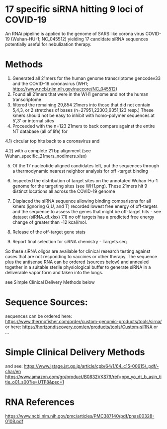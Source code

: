 # 17 specific siRNA hitting 9 loci of COVID-19
An RNAi pipeline is applied to the genome of SARS like corona virus COVID-19 (Wuhan-HU-1; NC_045512) yielding 17 candidate siRNA sequences potentially useful for nebulization therapy.

# Methods
1) Generated all 21mers for the human genome transcriptome gencodev33 and the COVID-19 coronavirus (WH1; https://www.ncbi.nlm.nih.gov/nuccore/NC_045512) 
2) Found all 21mers that were in the WH1 genome and not the human transcriptome
3) filtered the remaining 29,854 21mers into those that did not contain 5,4,3, or 2 stretches of bases (n=27951,22303,9351,123 resp.)
  These kmers should not be easy to inhibit with homo-polymer sequences at 5',3' or internal sites 
4) Proceeded with the n=123 21mers to back compare against the entire NT database (all of life) for 

  4.1) circular top hits back to a coronavirus and 
  
  4.2) with a complete 21 bp alignment (see Wuhan_specific_21mers_nodimers.xlsx)
  
5) Of the 17 nucleotide aligned candidates left, put the sequences through a thermodynamic nearest neighbor analysis for off -target binding
  
6) Inspected the distribution of target sites on the annotated Wuhan-Hu-1 genome for the targeting sites (see WH1.png). These 21mers hit 9 distinct locations all across the COVID-19 genome

7) Displaced the siRNA sequence allowing binding comparisons for all kmers (ignoring G,U, and T) recorded lowest free energy of off-targets and the sequence to assess the genes that might be off-target hits  - see dataset (siRNA_df.xlsx)
7.1) no off targets has a predicted free energy change of greater than -12 kcal/mol.
 
8) Release of the off-target gene stats 
 
9) Report final selection for siRNA chemistry - Targets.seq

So these siRNA oligos are available for clinical research testing against cases that are not responding to vaccines or other therapy. The sequence plus the antisense RNA can be ordered (sources below) and annealed together in a suitable sterile physiological buffer to generate siRNA in a deliverable vapor form and taken into the lungs.

see Simple Clinical Delivery Methods below

# Sequence Sources:
sequences can be ordered here:
https://www.thermofisher.com/order/custom-genomic-products/tools/sirna/
or here:
https://horizondiscovery.com/en/products/tools/Custom-siRNA
or ...

# Simple Clinical Delivery Methods 
and see:
https://www.jstage.jst.go.jp/article/cpb/64/1/64_c15-00615/_pdf/-char/en
https://www.amazon.com/gp/product/B0832VKS79/ref=ppx_yo_dt_b_asin_title_o01_s00?ie=UTF8&psc=1

# RNA References
https://www.ncbi.nlm.nih.gov/pmc/articles/PMC387140/pdf/pnas00328-0108.pdf
